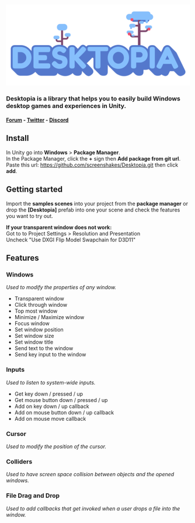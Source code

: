 ![](./Editor/Textures/Desktopia.png)

### Desktopia is a library that helps you to easily build Windows desktop games and experiences in Unity.

#### [Forum](https://unnamedcollective.itch.io/desktopia/community) - [Twitter](https://twitter.com/screenshakes) - [Discord](https://discord.gg/yPVq4a9bcw)



**Install**
------------
In Unity go into **Windows** > **Package Manager**.  
In the Package Manager, click the **+** sign then **Add package from git url**.  
Paste this url: https://github.com/screenshakes/Desktopia.git then click **add**.

  
**Getting started**
------------

Import the **samples scenes** into your project from the **package manager** or drop the **[Desktopia]** prefab into one your scene and check the features you want to try out.  
  
**If your transparent window does not work:**  
Got to to Project Settings > Resolution and Presentation  
Uncheck "Use DXGI Flip Model Swapchain for D3D11" 


  

**Features**
------------

### **Windows**

_Used to modify the properties of any window._

*   Transparent window
*   Click through window
*   Top most window
*   Minimize / Maximize window
*   Focus window
*   Set window position
*   Set window size
*   Set window title
*   Send text to the window
*   Send key input to the window

### **Inputs**

_Used to listen to system-wide inputs._

*   Get key down / pressed / up
*   Get mouse button down / pressed / up
*   Add on key down / up callback
*   Add on mouse button down / up callback
*   Add on mouse move callback

### **Cursor**

_Used to modify the position of the cursor._

### **Colliders**

_Used to have screen space collision between objects and the opened windows._

### **File Drag and Drop**

_Used to add callbacks that get invoked when a user drops a file into the window._
